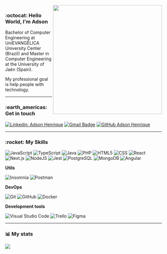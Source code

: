 <img align="right" width="350" src="https://user-images.githubusercontent.com/26275918/118713488-4753b880-b822-11eb-9cb7-e1c6dc14c796.png">

### :octocat: Hello World, I'm Adson

Bachelor of Computer Engineering at UniEVANGÉLICA University Center (Brazil) and Master in Computer Engineering at the University of Jaén (Spain). 

My professional goal is help people with technology.

---

<h3> :earth_americas: Get in touch </h3> 

[![Linkedin: Adson Henrique](https://img.shields.io/badge/-Adson%20Henrique-blue?style=flat-square&logo=Linkedin&logoColor=white&link=https://www.linkedin.com/in/adsonhenrique/)](https://www.linkedin.com/in/adsonhenrique/)
[![Gmail Badge](https://img.shields.io/badge/-adsonhenriquesilva@gmail.com-006bed?style=flat-square&logo=Gmail&logoColor=white&link=mailto:adsonhenriquesilva@gmail.com)](mailto:adsonhenriquesilva@gmail.com)
[![GitHub Adson Henrique]( https://img.shields.io/github/followers/adsonatural?label=follow&style=social)](https://github.com/adsonatural)

---

<h3> :rocket: My Skills </h3>

  ![JavaScript](https://img.shields.io/badge/-JavaScript-333333?style=flat&logo=javascript)
  ![TypeScript](https://img.shields.io/badge/-TypeScript-333333?style=flat&logo=typescript)
  ![Java](https://img.shields.io/badge/-Java-333333?style=flat&logo=java)
  ![PHP](https://img.shields.io/badge/-php-333333?style=flat&logo=php)
  ![HTML5](https://img.shields.io/badge/-HTML5-333333?style=flat&logo=HTML5)
  ![CSS](https://img.shields.io/badge/-CSS-333333?style=flat&logo=CSS3&logoColor=1572B6)
  ![React](https://img.shields.io/badge/-React-333333?style=flat&logo=react)
  ![Next.js](https://img.shields.io/badge/-Next.js-333333?style=flat&logo=next.js)
  ![NodeJS](https://img.shields.io/badge/-NodeJS-333333?style=flat&logo=node.js)
  ![Jest](https://img.shields.io/badge/-Jest-333333?style=flat&logo=jest)
  ![PostgreSQL](https://img.shields.io/badge/-PostgreSQL-333333?style=flat&logo=postgresql)
  ![MongoDB](https://img.shields.io/badge/-MongoDB-333333?style=flat&logo=mongodb)
  ![Angular](https://img.shields.io/badge/-Angular-333333?style=flat&logo=angular)

  
**Utils**

  ![Insomnia](https://img.shields.io/badge/-Insomnia-333333?style=flat&logo=insomnia)
  ![Postman](https://img.shields.io/badge/-Postman-333333?style=flat&logo=postman)

**DevOps**

  ![Git](https://img.shields.io/badge/-Git-333333?style=flat&logo=git)
  ![GitHub](https://img.shields.io/badge/-GitHub-333333?style=flat&logo=github)
  ![Docker](https://img.shields.io/badge/-Docker-333333?style=flat&logo=docker)

**Development tools**

  ![Visual Studio Code](https://img.shields.io/badge/-Visual%20Studio%20Code-333333?style=flat&logo=visual-studio-code&logoColor=007ACC)
  ![Trello](https://img.shields.io/badge/-Trello-333333?style=flat&logo=trello&logoColor=007ACC)
  ![Figma](https://img.shields.io/badge/-Figma-333333?style=flat&logo=figma&logoColor=007ACC)

---

<h3> 📊 My stats </h3>

[badge-linked-in]: https://img.shields.io/badge/LinkedIn-adsonhenrique-blue?style=plastic&logo=Linkedin&logoColor=white

<a href="https://github.com/AdSoNaTuRaL">
  <img align="center" src="https://github-readme-stats.vercel.app/api/top-langs/?username=adsonatural&layout=compact&hide=css, html&theme=dracula&langs_count=6" />
</a>
